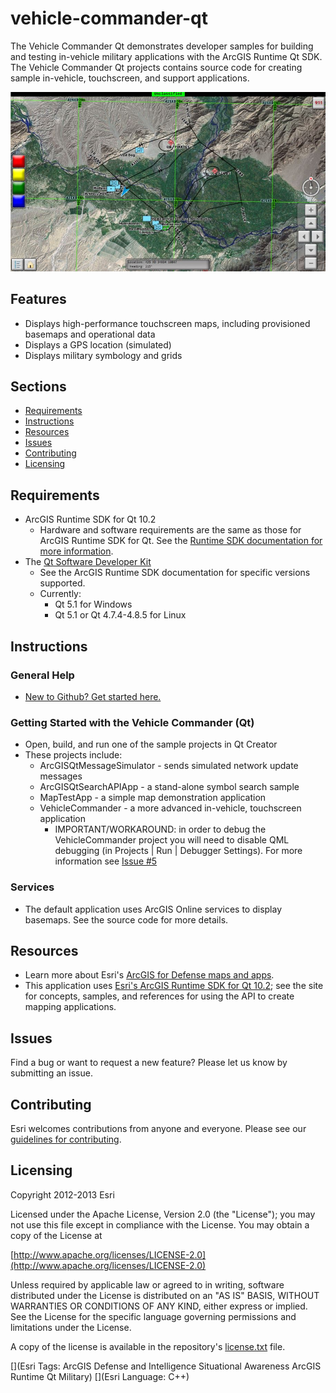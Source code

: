 # vehicle-commander-qt

The Vehicle Commander Qt demonstrates developer samples for building and testing in-vehicle military applications with the ArcGIS Runtime Qt SDK.  The Vehicle Commander Qt projects contains source code for creating sample in-vehicle, touchscreen, and support applications.

![Image of Vehicle Commander]( ScreenShot.jpg "vehicle-commander-qt")

## Features

* Displays high-performance touchscreen maps, including provisioned basemaps and operational data
* Displays a GPS location (simulated)
* Displays military symbology and grids

## Sections

* [Requirements](#requirements)
* [Instructions](#instructions)
* [Resources](#resources)
* [Issues](#issues)
* [Contributing](#contributing)
* [Licensing](#licensing)

## Requirements

* ArcGIS Runtime SDK for Qt 10.2
    * Hardware and software requirements are the same as those for ArcGIS Runtime SDK for Qt.  See the [Runtime SDK documentation for more information](https://developers.arcgis.com/en/qt/).
* The [Qt Software Developer Kit](http://qt.digia.com/)
    * See the ArcGIS Runtime SDK documentation for specific versions supported.
    * Currently:
        * Qt 5.1 for Windows
        * Qt 5.1 or Qt 4.7.4-4.8.5 for Linux

## Instructions

### General Help

* [New to Github? Get started here.](http://htmlpreview.github.com/?https://github.com/Esri/esri.github.com/blob/master/help/esri-getting-to-know-github.html)

### Getting Started with the Vehicle Commander (Qt)
* Open, build, and run one of the sample projects in Qt Creator
* These projects include:
    *  ArcGISQtMessageSimulator - sends simulated network update messages
    *  ArcGISQtSearchAPIApp - a stand-alone symbol search sample
    *  MapTestApp - a simple map demonstration application
    *  VehicleCommander - a more advanced in-vehicle, touchscreen application
        * IMPORTANT/WORKAROUND: in order to debug the VehicleCommander project you will need to disable QML debugging (in Projects | Run | Debugger Settings). For more information see [Issue #5](https://github.com/Esri/vehicle-commander-qt/issues/5)

### Services

* The default application uses ArcGIS Online services to display basemaps. See the source code for more details.

## Resources

* Learn more about Esri's [ArcGIS for Defense maps and apps](http://resources.arcgis.com/en/communities/defense-and-intelligence/).
* This application uses [Esri's ArcGIS Runtime SDK for Qt 10.2](https://developers.arcgis.com/en/qt/);
see the site for concepts, samples, and references for using the API to create mapping applications.

## Issues

Find a bug or want to request a new feature?  Please let us know by submitting an issue.

## Contributing

Esri welcomes contributions from anyone and everyone. Please see our [guidelines for contributing](https://github.com/esri/contributing).

## Licensing

Copyright 2012-2013 Esri

Licensed under the Apache License, Version 2.0 (the "License");
you may not use this file except in compliance with the License.
You may obtain a copy of the License at

   [http://www.apache.org/licenses/LICENSE-2.0](http://www.apache.org/licenses/LICENSE-2.0)

Unless required by applicable law or agreed to in writing, software
distributed under the License is distributed on an "AS IS" BASIS,
WITHOUT WARRANTIES OR CONDITIONS OF ANY KIND, either express or implied.
See the License for the specific language governing permissions and
limitations under the License.

A copy of the license is available in the repository's
[license.txt](license.txt) file.

[](Esri Tags: ArcGIS Defense and Intelligence Situational Awareness ArcGIS Runtime Qt Military)
[](Esri Language: C++)
